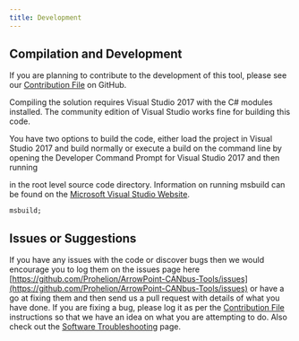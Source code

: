 ```yaml
---
title: Development
---
```


## Compilation and Development
If you are planning to contribute to the development of this tool, please see our [Contribution File](https://github.com/Prohelion/ArrowPoint-CANbus-Tools/blob/master/CONTRIBUTING.md) on GitHub.

Compiling the solution requires Visual Studio 2017 with the C# modules installed. The community edition of Visual Studio works fine for building this code.

You have two options to build the code, either load the project in Visual Studio 2017 and build normally or execute a build on the command line by opening the Developer Command Prompt for Visual Studio 2017 and then running

in the root level source code directory. Information on running msbuild can be found on the [Microsoft Visual Studio Website](https://learn.microsoft.com/en-us/cpp/build/building-on-the-command-line?view=msvc-170&viewFallbackFrom=vs-2019&redirectedfrom=MSDN).

```shell
msbuild;
```

## Issues or Suggestions
If you have any issues with the code or discover bugs then we would encourage you to log them on the issues page here [https://github.com/Prohelion/ArrowPoint-CANbus-Tools/issues](https://github.com/Prohelion/ArrowPoint-CANbus-Tools/issues) or have a go at fixing them and then send us a pull request with details of what you have done. If you are fixing a bug, please log it as per the [Contribution File](https://github.com/Prohelion/ArrowPoint-CANbus-Tools/blob/master/CONTRIBUTING.md) instructions so that we have an idea on what you are attempting to do. Also check out the [Software Troubleshooting](../Troubleshooting.md) page.